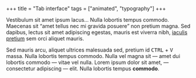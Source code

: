 +++
title = "Tab interface"
tags = ["animated", "typography"]
+++

<p>Vestibulum sit amet ipsum lacus&hellip; Nulla lobortis tempus commodo. Maecenas sit <q cite='http://www.heydonworks.com'>amet tellus nec mi gravida posuere</q> non pretium magna. Sed dapibus, lectus sit amet adipiscing egestas, mauris est viverra nibh, <a href='#'>iaculis pretium</a> sem orci aliquet mauris. </p>

<p>Sed mauris arcu, aliquet ultrices malesuada sed, pretium id <kbd>CTRL</kbd> + <kbd>V</kbd> massa. Nulla lobortis tempus commodo. Nulla vel magna sit &mdash; amet dui lobortis commodo &mdash; vitae vel nulla. Lorem ipsum dolor sit amet, &mdash; consectetur adipiscing &mdash; elit. Nulla lobortis tempus <strong>commodo</strong>. </p>
